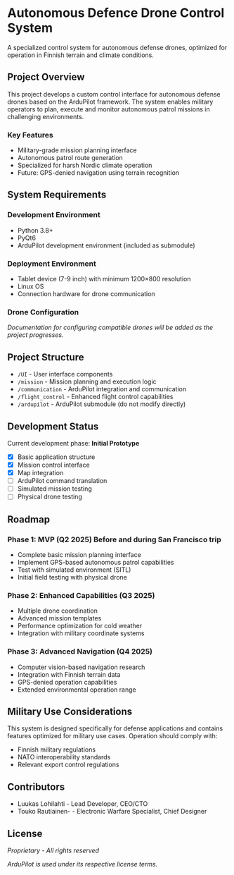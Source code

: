 # Autonomous Defence Drone Control System

A specialized control system for autonomous defense drones, optimized for operation in Finnish terrain and climate conditions.

## Project Overview

This project develops a custom control interface for autonomous defense drones based on the ArduPilot framework. The system enables military operators to plan, execute and monitor autonomous patrol missions in challenging environments.

### Key Features

- Military-grade mission planning interface
- Autonomous patrol route generation
- Specialized for harsh Nordic climate operation
- Future: GPS-denied navigation using terrain recognition

## System Requirements

### Development Environment

- Python 3.8+
- PyQt6
- ArduPilot development environment (included as submodule)

### Deployment Environment

- Tablet device (7-9 inch) with minimum 1200×800 resolution
- Linux OS
- Connection hardware for drone communication

### Drone Configuration

_Documentation for configuring compatible drones will be added as the project progresses._

## Project Structure

- `/UI` - User interface components
- `/mission` - Mission planning and execution logic
- `/communication` - ArduPilot integration and communication
- `/flight_control` - Enhanced flight control capabilities
- `/ardupilot` - ArduPilot submodule (do not modify directly)

## Development Status

Current development phase: **Initial Prototype**

- [x] Basic application structure
- [x] Mission control interface
- [x] Map integration
- [ ] ArduPilot command translation
- [ ] Simulated mission testing
- [ ] Physical drone testing

## Roadmap

### Phase 1: MVP (Q2 2025) Before and during San Francisco trip

- Complete basic mission planning interface
- Implement GPS-based autonomous patrol capabilities
- Test with simulated environment (SITL)
- Initial field testing with physical drone

### Phase 2: Enhanced Capabilities (Q3 2025)

- Multiple drone coordination
- Advanced mission templates
- Performance optimization for cold weather
- Integration with military coordinate systems

### Phase 3: Advanced Navigation (Q4 2025)

- Computer vision-based navigation research
- Integration with Finnish terrain data
- GPS-denied operation capabilities
- Extended environmental operation range

## Military Use Considerations

This system is designed specifically for defense applications and contains features optimized for military use cases. Operation should comply with:

- Finnish military regulations
- NATO interoperability standards
- Relevant export control regulations

## Contributors

- Luukas Lohilahti - Lead Developer, CEO/CTO
- Touko Rautiainen- - Electronic Warfare Specialist, Chief Designer

## License

_Proprietary - All rights reserved_

_ArduPilot is used under its respective license terms._

